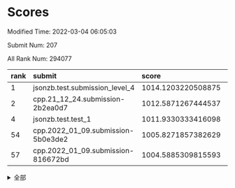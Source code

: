 # Scores

Modified Time: 2022-03-04 06:05:03

Submit Num: 207

All Rank Num: 294077

| rank |               submit               |       score        |       sigma        | pk_num |
| :--- | :--------------------------------- | :----------------- | :----------------- | :----- |
| 1    | jsonzb.test.submission_level_4     | 1014.1203220508875 | 0.8327016602908325 | 5683   |
| 2    | cpp.21_12_24.submission-2b2ea0d7   | 1012.5871267444537 | 0.8100385958083774 | 5682   |
| 4    | jsonzb.test.test_1                 | 1011.9330333416098 | 0.7846480503097935 | 5678   |
| 54   | cpp.2022_01_09.submission-5b0e3de2 | 1005.8271857382629 | 0.7269766375158161 | 5678   |
| 57   | cpp.2022_01_09.submission-816672bd | 1004.5885309815593 | 0.7092065049243705 | 5682   |


<details>
<summary>全部</summary>

| rank |                 submit                 |       score        |       sigma        | pk_num |
| :--- | :------------------------------------- | :----------------- | :----------------- | :----- |
| 1    | jsonzb.test.submission_level_4         | 1014.1203220508875 | 0.8327016602908325 | 5683   |
| 2    | cpp.21_12_24.submission-2b2ea0d7       | 1012.5871267444537 | 0.8100385958083774 | 5682   |
| 3    | gobigger.level_3.submission_level_3_38 | 1012.1439807067446 | 0.7580251187441264 | 5684   |
| 4    | jsonzb.test.test_1                     | 1011.9330333416098 | 0.7846480503097935 | 5678   |
| 5    | gobigger.level_3.submission_level_3_49 | 1011.3294222260247 | 0.7686562625166894 | 5675   |
| 6    | gobigger.level_3.submission_level_3_29 | 1011.218144371167  | 0.7855195415289291 | 5686   |
| 7    | gobigger.level_3.submission_level_3_14 | 1011.1995762016686 | 0.7763956678327336 | 5683   |
| 8    | gobigger.level_3.submission_level_3_27 | 1011.1220019775933 | 0.7685434984175189 | 5685   |
| 9    | gobigger.level_3.submission_level_3_18 | 1011.1135838505336 | 0.7698343581020576 | 5678   |
| 10   | gobigger.level_3.submission_level_3_15 | 1011.0965586596118 | 0.7731452820552807 | 5682   |
| 11   | gobigger.level_3.submission_level_3_47 | 1011.0191891766765 | 0.778799706207335  | 5685   |
| 12   | gobigger.level_3.submission_level_3_0  | 1011.0086017027161 | 0.7574829474584301 | 5683   |
| 13   | gobigger.level_3.submission_level_3_35 | 1010.9237332420347 | 0.7970192418083897 | 5685   |
| 14   | gobigger.level_3.submission_level_3_4  | 1010.7843269962925 | 0.7811873439950751 | 5684   |
| 15   | gobigger.level_3.submission_level_3_26 | 1010.6850334018924 | 0.7935391430349419 | 5685   |
| 16   | gobigger.level_3.submission_level_3_46 | 1010.6560739204242 | 0.7803779137809397 | 5682   |
| 17   | gobigger.level_3.submission_level_3_3  | 1010.6436399020081 | 0.7585493192695053 | 5683   |
| 18   | gobigger.level_3.submission_level_3_19 | 1010.6035250813934 | 0.7604914756934742 | 5678   |
| 19   | gobigger.level_3.submission_level_3_30 | 1010.6031070857724 | 0.7662384701469902 | 5681   |
| 20   | gobigger.level_3.submission_level_3_10 | 1010.4971910883822 | 0.7769283700436125 | 5680   |
| 21   | gobigger.level_3.submission_level_3_31 | 1010.4611005716662 | 0.7643285045393354 | 5683   |
| 22   | gobigger.level_3.submission_level_3_2  | 1010.4090871438865 | 0.7854897680447168 | 5682   |
| 23   | gobigger.level_3.submission_level_3_8  | 1010.3902108134436 | 0.771032924565844  | 5686   |
| 24   | gobigger.level_3.submission_level_3_37 | 1010.374869640209  | 0.7476607367318664 | 5679   |
| 25   | gobigger.level_3.submission_level_3_43 | 1010.3545359889374 | 0.7573001075243917 | 5682   |
| 26   | gobigger.level_3.submission_level_3_40 | 1010.3195197023865 | 0.7764565535505372 | 5683   |
| 27   | gobigger.level_3.submission_level_3_7  | 1010.2250326880131 | 0.7731847227063148 | 5688   |
| 28   | gobigger.level_3.submission_level_3_41 | 1010.122851205892  | 0.7438868049983118 | 5680   |
| 29   | gobigger.level_3.submission_level_3_20 | 1010.0657400789323 | 0.7529851883895173 | 5684   |
| 30   | gobigger.level_3.submission_level_3_5  | 1010.0153658810797 | 0.7814991521081792 | 5683   |
| 31   | gobigger.level_3.submission_level_3_32 | 1009.9054272788676 | 0.7528904830534494 | 5679   |
| 32   | gobigger.level_3.submission_level_3_44 | 1009.8553233697286 | 0.7422167047530394 | 5681   |
| 33   | gobigger.level_3.submission_level_3_28 | 1009.7935090218209 | 0.7766789868620475 | 5680   |
| 34   | gobigger.level_3.submission_level_3_39 | 1009.7819600132195 | 0.7664860475596698 | 5682   |
| 35   | gobigger.level_3.submission_level_3_36 | 1009.7748343895671 | 0.7778399996950248 | 5684   |
| 36   | gobigger.level_3.submission_level_3_42 | 1009.7732504012877 | 0.7384633569282009 | 5682   |
| 37   | gobigger.level_3.submission_level_3_34 | 1009.7261139610968 | 0.7749833026558499 | 5684   |
| 38   | gobigger.level_3.submission_level_3_12 | 1009.7093861032271 | 0.7578800068045841 | 5684   |
| 39   | gobigger.level_3.submission_level_3_21 | 1009.6097346896532 | 0.7637828115836125 | 5681   |
| 40   | gobigger.level_3.submission_level_3_33 | 1009.5577560621765 | 0.7764624833656165 | 5680   |
| 41   | gobigger.level_3.submission_level_3_45 | 1009.4287627514608 | 0.7589714065845804 | 5682   |
| 42   | gobigger.level_3.submission_level_3_25 | 1009.4186804875361 | 0.7593578702957116 | 5682   |
| 43   | gobigger.level_3.submission_level_3_13 | 1009.3443225340287 | 0.7690798163615173 | 5678   |
| 44   | gobigger.level_3.submission_level_3_16 | 1009.3440045397629 | 0.7641741471724344 | 5685   |
| 45   | gobigger.level_3.submission_level_3_24 | 1009.3040656685042 | 0.7480003959207159 | 5680   |
| 46   | gobigger.level_3.submission_level_3_1  | 1009.3023641150735 | 0.767455138702021  | 5674   |
| 47   | gobigger.level_3.submission_level_3_11 | 1009.1824178217647 | 0.7599121690146532 | 5686   |
| 48   | gobigger.level_3.submission_level_3_22 | 1009.1117786564917 | 0.7604273198067434 | 5685   |
| 49   | gobigger.level_3.submission_level_3_17 | 1009.1029911153728 | 0.7507309167477951 | 5686   |
| 50   | gobigger.level_3.submission_level_3_6  | 1008.881340220377  | 0.7348349484604855 | 5686   |
| 51   | gobigger.level_3.submission_level_3_48 | 1008.8433021400856 | 0.762172729487063  | 5681   |
| 52   | gobigger.level_3.submission_level_3_9  | 1008.2028923964443 | 0.7580266836651273 | 5687   |
| 53   | gobigger.level_3.submission_level_3_23 | 1007.039283673741  | 0.7434543093150934 | 5681   |
| 54   | cpp.2022_01_09.submission-5b0e3de2     | 1005.8271857382629 | 0.7269766375158161 | 5678   |
| 55   | gobigger.level_1.submission_level_1_3  | 1005.385141796318  | 0.7319042749618484 | 5680   |
| 56   | gobigger.level_1.submission_level_1_21 | 1004.7832500222486 | 0.7273710798282602 | 5684   |
| 57   | cpp.2022_01_09.submission-816672bd     | 1004.5885309815593 | 0.7092065049243705 | 5682   |
| 58   | gobigger.level_1.submission_level_1_38 | 1004.4722802487355 | 0.715111547390807  | 5680   |
| 59   | gobigger.level_1.submission_level_1_24 | 1004.3717612885067 | 0.7196334031296225 | 5682   |
| 60   | gobigger.level_1.submission_level_1_9  | 1004.1854408350558 | 0.7214766647174645 | 5681   |
| 61   | gobigger.level_1.submission_level_1_28 | 1004.0504271671377 | 0.7228979672040728 | 5679   |
| 62   | gobigger.level_1.submission_level_1_16 | 1003.8703762474323 | 0.7280165108261681 | 5685   |
| 63   | gobigger.level_1.submission_level_1_27 | 1003.8692236752422 | 0.7176596257048778 | 5678   |
| 64   | gobigger.level_1.submission_level_1_8  | 1003.8302895002131 | 0.7190221775571889 | 5682   |
| 65   | gobigger.level_1.submission_level_1_26 | 1003.8294436001443 | 0.7177290308858488 | 5683   |
| 66   | gobigger.level_1.submission_level_1_43 | 1003.7856830071122 | 0.7213844202326094 | 5682   |
| 67   | gobigger.level_1.submission_level_1_12 | 1003.7669748481597 | 0.7250299865723122 | 5683   |
| 68   | gobigger.level_1.submission_level_1_49 | 1003.7480024894528 | 0.7121487763805237 | 5681   |
| 69   | gobigger.level_1.submission_level_1_29 | 1003.7149667366994 | 0.7301102395393343 | 5677   |
| 70   | gobigger.level_1.submission_level_1_40 | 1003.6753556988998 | 0.7320045219988963 | 5684   |
| 71   | gobigger.level_1.submission_level_1_15 | 1003.6333041227991 | 0.7246183733059435 | 5682   |
| 72   | gobigger.level_1.submission_level_1_45 | 1003.6181925662689 | 0.7202990265540097 | 5682   |
| 73   | gobigger.level_1.submission_level_1_47 | 1003.6079423257254 | 0.7191133943520359 | 5682   |
| 74   | gobigger.level_1.submission_level_1_39 | 1003.5657495082427 | 0.7156414351116883 | 5684   |
| 75   | gobigger.level_1.submission_level_1_0  | 1003.5448779769767 | 0.716847172228366  | 5681   |
| 76   | gobigger.level_1.submission_level_1_46 | 1003.4377412984343 | 0.7221105877432735 | 5680   |
| 77   | gobigger.level_1.submission_level_1_41 | 1003.4240427464354 | 0.7206592027826496 | 5687   |
| 78   | gobigger.level_1.submission_level_1_4  | 1003.4033561039013 | 0.707236181310502  | 5688   |
| 79   | gobigger.level_1.submission_level_1_19 | 1003.3901621880073 | 0.7140114231677546 | 5685   |
| 80   | gobigger.level_1.submission_level_1_37 | 1003.3787058035289 | 0.715895065713869  | 5684   |
| 81   | gobigger.level_1.submission_level_1_10 | 1003.2524489999449 | 0.728424144172857  | 5680   |
| 82   | gobigger.level_1.submission_level_1_18 | 1003.1814941409933 | 0.7150262906652529 | 5682   |
| 83   | gobigger.level_1.submission_level_1_17 | 1003.1638197954297 | 0.7205360242738542 | 5683   |
| 84   | gobigger.level_1.submission_level_1_20 | 1003.1609362406042 | 0.7261350949230343 | 5688   |
| 85   | gobigger.level_1.submission_level_1_11 | 1003.1351190662867 | 0.7237433981321845 | 5685   |
| 86   | gobigger.level_1.submission_level_1_42 | 1003.0683574520373 | 0.7216004518427224 | 5685   |
| 87   | gobigger.level_1.submission_level_1_5  | 1003.0261193921331 | 0.7288296188845128 | 5686   |
| 88   | gobigger.level_1.submission_level_1_32 | 1003.0241214727805 | 0.7283433475323984 | 5681   |
| 89   | gobigger.level_1.submission_level_1_13 | 1003.015962197456  | 0.7192515354727729 | 5689   |
| 90   | gobigger.level_1.submission_level_1_34 | 1002.9067061894318 | 0.6997736816472524 | 5679   |
| 91   | gobigger.level_1.submission_level_1_6  | 1002.8566056208948 | 0.7070045541995768 | 5683   |
| 92   | gobigger.level_1.submission_level_1_22 | 1002.8470247070097 | 0.703855704588295  | 5680   |
| 93   | gobigger.level_1.submission_level_1_1  | 1002.731901809399  | 0.7238745833076753 | 5678   |
| 94   | gobigger.level_1.submission_level_1_2  | 1002.5943116600304 | 0.731598737330072  | 5682   |
| 95   | gobigger.level_1.submission_level_1_30 | 1002.5625808014755 | 0.7101672677921005 | 5682   |
| 96   | gobigger.level_1.submission_level_1_31 | 1002.4486751634964 | 0.7151816484894402 | 5678   |
| 97   | gobigger.level_1.submission_level_1_33 | 1002.4378214384636 | 0.7221894272269204 | 5683   |
| 98   | gobigger.level_1.submission_level_1_23 | 1002.4116230612656 | 0.7068404348428756 | 5684   |
| 99   | gobigger.level_1.submission_level_1_36 | 1002.375874974586  | 0.7065771070183136 | 5678   |
| 100  | gobigger.level_1.submission_level_1_7  | 1002.3512446242203 | 0.7072581983589572 | 5682   |
| 101  | gobigger.level_1.submission_level_1_44 | 1002.3471424399485 | 0.7075776104471343 | 5684   |
| 102  | gobigger.level_1.submission_level_1_35 | 1002.2777160071875 | 0.7087621635616347 | 5683   |
| 103  | gobigger.level_1.submission_level_1_14 | 1002.2724944441285 | 0.7201556233220323 | 5682   |
| 104  | gobigger.level_1.submission_level_1_48 | 1002.1674698946514 | 0.7059181078014554 | 5683   |
| 105  | gobigger.level_1.submission_level_1_25 | 1001.1580626066357 | 0.7122911137486903 | 5678   |
| 106  | gobigger.random.submission_random_37   | 997.6181941507324  | 0.7187790961642548 | 5684   |
| 107  | gobigger.random.submission_random_27   | 997.354840706096   | 0.7157283415962287 | 5679   |
| 108  | gobigger.random.submission_random_5    | 997.3439400607261  | 0.7026456842871494 | 5687   |
| 109  | gobigger.random.submission_random_28   | 997.1261346355362  | 0.7123924552745713 | 5680   |
| 110  | gobigger.random.submission_random_4    | 997.0048531001535  | 0.7084081582106767 | 5680   |
| 111  | gobigger.random.submission_random_15   | 997.0024750283347  | 0.7121019507357929 | 5680   |
| 112  | gobigger.random.submission_random_32   | 996.8811395701956  | 0.6912411142321516 | 5686   |
| 113  | gobigger.random.submission_random_10   | 996.6788865084527  | 0.7122400234787835 | 5684   |
| 114  | gobigger.random.submission_random_9    | 996.5389565492965  | 0.7051284334163369 | 5682   |
| 115  | gobigger.random.submission_random_19   | 996.53427066572    | 0.7018000144060557 | 5675   |
| 116  | gobigger.random.submission_random_36   | 996.4919477241876  | 0.7089980390486403 | 5685   |
| 117  | gobigger.random.submission_random_38   | 996.2913667106179  | 0.7249215421128556 | 5676   |
| 118  | gobigger.random.submission_random_1    | 996.2909830568958  | 0.7102735919744309 | 5682   |
| 119  | gobigger.random.submission_random_47   | 996.2856595296339  | 0.714397201922766  | 5676   |
| 120  | gobigger.random.submission_random_16   | 996.2010301050291  | 0.7082857733946492 | 5684   |
| 121  | gobigger.random.submission_random_46   | 996.1790254696771  | 0.6989698178763039 | 5677   |
| 122  | gobigger.random.submission_random_35   | 996.169574140324   | 0.7077491950700757 | 5683   |
| 123  | gobigger.random.submission_random_20   | 996.1652874027103  | 0.6978431996962484 | 5682   |
| 124  | gobigger.random.submission_random_25   | 996.1128528077651  | 0.7094804627065799 | 5687   |
| 125  | gobigger.random.submission_random_43   | 996.0617152960261  | 0.7121822361948598 | 5680   |
| 126  | gobigger.random.submission_random_40   | 996.0510421698785  | 0.7086502431302539 | 5683   |
| 127  | gobigger.random.submission_random_13   | 996.0250421647088  | 0.7237270680898731 | 5686   |
| 128  | gobigger.random.submission_random_45   | 996.0242412849962  | 0.718586915148573  | 5679   |
| 129  | gobigger.random.submission_random_14   | 995.9234534462124  | 0.7006280301223972 | 5682   |
| 130  | gobigger.random.submission_random_34   | 995.8907248869531  | 0.7195133552766009 | 5685   |
| 131  | gobigger.random.submission_random_33   | 995.8889386448069  | 0.7164229796937963 | 5685   |
| 132  | gobigger.random.submission_random_41   | 995.8845250745732  | 0.7090579630357615 | 5686   |
| 133  | gobigger.random.submission_random_44   | 995.841526252122   | 0.7089129056962106 | 5682   |
| 134  | gobigger.random.submission_random_8    | 995.8265703252991  | 0.7186908260097761 | 5683   |
| 135  | gobigger.random.submission_random_26   | 995.8177882527798  | 0.7065672988253305 | 5682   |
| 136  | gobigger.random.submission_random_24   | 995.7843702828353  | 0.7180485296513687 | 5684   |
| 137  | gobigger.random.submission_random_17   | 995.7479742907129  | 0.7062052390815999 | 5683   |
| 138  | gobigger.random.submission_random_49   | 995.7302289866456  | 0.7035400131393348 | 5679   |
| 139  | gobigger.random.submission_random_48   | 995.7221285349568  | 0.7143705025467381 | 5685   |
| 140  | gobigger.random.submission_random_39   | 995.7176336967723  | 0.7053886900747461 | 5683   |
| 141  | gobigger.random.submission_random_7    | 995.680510178933   | 0.714850826843546  | 5686   |
| 142  | gobigger.random.submission_random_11   | 995.659933112339   | 0.7082427728039796 | 5682   |
| 143  | gobigger.random.submission_random_21   | 995.6584645879587  | 0.7093653499940574 | 5681   |
| 144  | gobigger.random.submission_random_31   | 995.5526267189482  | 0.7147232104270461 | 5685   |
| 145  | gobigger.random.submission_random_42   | 995.4383184960883  | 0.7124408437983356 | 5688   |
| 146  | gobigger.random.submission_random_30   | 995.4320850667282  | 0.7153426922649387 | 5681   |
| 147  | gobigger.random.submission_random_23   | 995.3209476732491  | 0.7147769674108099 | 5684   |
| 148  | gobigger.random.submission_random_6    | 995.28744227579    | 0.7137700353707592 | 5678   |
| 149  | gobigger.random.submission_random_0    | 995.1755929907865  | 0.7175292450403978 | 5686   |
| 150  | gobigger.random.submission_random_18   | 995.0876345589664  | 0.7048895285100292 | 5678   |
| 151  | gobigger.random.submission_random_12   | 995.0863567118205  | 0.709729426209146  | 5680   |
| 152  | gobigger.random.submission_random_3    | 994.9441329945998  | 0.7293027256460477 | 5685   |
| 153  | gobigger.random.submission_random_2    | 994.8344560300002  | 0.7306631326525381 | 5685   |
| 154  | gobigger.random.submission_random_22   | 994.7502115965661  | 0.7302316088586278 | 5685   |
| 155  | gobigger.level_2.submission_level_2_19 | 994.3669221358572  | 0.729180360345137  | 5684   |
| 156  | gobigger.random.submission_random_29   | 994.3533417119976  | 0.7147002051710973 | 5683   |
| 157  | gobigger.level_2.submission_level_2_31 | 993.909895273742   | 0.7131248284211642 | 5685   |
| 158  | gobigger.level_2.submission_level_2_35 | 993.7159140042484  | 0.7317555151395436 | 5684   |
| 159  | gobigger.level_2.submission_level_2_28 | 993.686755901073   | 0.7398819688710956 | 5684   |
| 160  | gobigger.level_2.submission_level_2_0  | 993.2055007505463  | 0.7417261561514616 | 5686   |
| 161  | gobigger.level_2.submission_level_2_21 | 993.1432280883538  | 0.7313851373179062 | 5685   |
| 162  | gobigger.level_2.submission_level_2_37 | 993.0291805982636  | 0.7420584613247343 | 5681   |
| 163  | gobigger.level_2.submission_level_2_39 | 992.930677014342   | 0.7473333469046252 | 5682   |
| 164  | gobigger.level_2.submission_level_2_29 | 992.9023084837659  | 0.7286511134676488 | 5687   |
| 165  | gobigger.level_2.submission_level_2_34 | 992.8750238471116  | 0.752339357863138  | 5686   |
| 166  | gobigger.level_2.submission_level_2_13 | 992.8629630585599  | 0.7352554278478999 | 5685   |
| 167  | gobigger.level_2.submission_level_2_48 | 992.7667967552884  | 0.7363976152258522 | 5685   |
| 168  | gobigger.level_2.submission_level_2_45 | 992.7026892267695  | 0.7439484446526995 | 5684   |
| 169  | gobigger.level_2.submission_level_2_11 | 992.6877554094907  | 0.7530935769747988 | 5688   |
| 170  | gobigger.level_2.submission_level_2_22 | 992.6716134118692  | 0.7520109565318982 | 5679   |
| 171  | gobigger.level_2.submission_level_2_47 | 992.5149590752852  | 0.7530802398995903 | 5685   |
| 172  | gobigger.level_2.submission_level_2_17 | 992.4869728569977  | 0.7351224833697381 | 5685   |
| 173  | gobigger.level_2.submission_level_2_23 | 992.4026048446949  | 0.7370444457449566 | 5688   |
| 174  | gobigger.level_2.submission_level_2_27 | 992.3905214875243  | 0.7292924914191982 | 5680   |
| 175  | gobigger.level_2.submission_level_2_1  | 992.3232466192833  | 0.7368482253864471 | 5682   |
| 176  | gobigger.level_2.submission_level_2_24 | 992.2608138658958  | 0.7414313778649052 | 5689   |
| 177  | gobigger.level_2.submission_level_2_15 | 992.2509660561434  | 0.7595051135728527 | 5681   |
| 178  | gobigger.level_2.submission_level_2_38 | 992.1303504657303  | 0.7442424561020594 | 5683   |
| 179  | gobigger.level_2.submission_level_2_18 | 992.0701207758844  | 0.7306053006177851 | 5687   |
| 180  | gobigger.level_2.submission_level_2_32 | 992.0384312928962  | 0.7550359655667924 | 5686   |
| 181  | gobigger.level_2.submission_level_2_12 | 992.0327051677723  | 0.7378638419553387 | 5683   |
| 182  | gobigger.level_2.submission_level_2_2  | 991.9267876361382  | 0.7440395927106032 | 5681   |
| 183  | gobigger.level_2.submission_level_2_41 | 991.9116169880139  | 0.7389646479753852 | 5686   |
| 184  | gobigger.level_2.submission_level_2_46 | 991.7368537887163  | 0.7476848771264393 | 5684   |
| 185  | gobigger.level_2.submission_level_2_33 | 991.7127801274452  | 0.7608211110570049 | 5683   |
| 186  | gobigger.level_2.submission_level_2_40 | 991.6871963261922  | 0.754404021407965  | 5682   |
| 187  | gobigger.level_2.submission_level_2_36 | 991.6833161607767  | 0.7476995591075812 | 5683   |
| 188  | gobigger.level_2.submission_level_2_14 | 991.6756675353904  | 0.7528971891797254 | 5677   |
| 189  | gobigger.level_2.submission_level_2_49 | 991.5285428499516  | 0.7537158570395662 | 5682   |
| 190  | gobigger.level_2.submission_level_2_25 | 991.453903189778   | 0.7470304389472129 | 5686   |
| 191  | gobigger.level_2.submission_level_2_44 | 991.3269051194198  | 0.7642446498242891 | 5686   |
| 192  | gobigger.level_2.submission_level_2_16 | 991.2303184433515  | 0.7759457299747878 | 5679   |
| 193  | gobigger.level_2.submission_level_2_4  | 991.0835496616754  | 0.7534196308615064 | 5683   |
| 194  | gobigger.level_2.submission_level_2_20 | 991.0134113941256  | 0.7758619001584729 | 5682   |
| 195  | gobigger.level_2.submission_level_2_7  | 990.9675802040433  | 0.7754849599610565 | 5679   |
| 196  | gobigger.level_2.submission_level_2_43 | 990.7984551666948  | 0.7508893382143683 | 5681   |
| 197  | gobigger.level_2.submission_level_2_42 | 990.7704064187175  | 0.7329859298749672 | 5681   |
| 198  | gobigger.level_2.submission_level_2_3  | 990.7031830366753  | 0.7705620106545203 | 5678   |
| 199  | gobigger.level_2.submission_level_2_6  | 990.6698096725031  | 0.7498643387922049 | 5680   |
| 200  | gobigger.level_2.submission_level_2_30 | 990.6126927758803  | 0.7554325428719535 | 5686   |
| 201  | gobigger.level_2.submission_level_2_9  | 990.5607718174949  | 0.7794984830299114 | 5678   |
| 202  | gobigger.level_2.submission_level_2_8  | 990.4926987503601  | 0.7430584905006188 | 5690   |
| 203  | gobigger.level_2.submission_level_2_5  | 990.3994948367026  | 0.7584543570761728 | 5683   |
| 204  | gobigger.level_2.submission_level_2_26 | 990.3474258579058  | 0.7664237303995617 | 5686   |
| 205  | gobigger.level_2.submission_level_2_10 | 989.946856328655   | 0.7720408590041995 | 5687   |
| 206  | gobigger.none.submission_none_0        | 979.0047097052416  | 1.210887742373003  | 5687   |
| 207  | gobigger.none.submission_none_1        | 975.6012231590039  | 1.5340968637604881 | 5688   |

</details>
